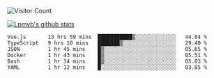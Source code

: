 ![Visitor Count](https://profile-counter.glitch.me/Lpmvb/count.svg)

[![Lpmvb's github stats](https://github-readme-stats.vercel.app/api?username=lpmvb&show_icons=true&title_color=fff&icon_color=79ff97&text_color=9f9f9f&bg_color=151515)](https://github.com/anuraghazra/github-readme-stats)

<!--
Here are some ideas to get you started:

- 🔭 I’m currently working on ...
- 🌱 I’m currently learning ...
- 👯 I’m looking to collaborate on ...
- 🤔 I’m looking for help with ...
- 💬 Ask me about ...
- 📫 How to reach me: ...
- 😄 Pronouns: ...
- ⚡ Fun fact: ...
-->

<!--START_SECTION:waka-->

```text
Vue.js       13 hrs 59 mins  ███████████▒░░░░░░░░░░░░░   44.84 %
TypeScript   9 hrs 10 mins   ███████▒░░░░░░░░░░░░░░░░░   29.40 %
JSON         1 hr 45 mins    █▒░░░░░░░░░░░░░░░░░░░░░░░   05.65 %
Docker       1 hr 43 mins    █▒░░░░░░░░░░░░░░░░░░░░░░░   05.51 %
Bash         1 hr 34 mins    █▒░░░░░░░░░░░░░░░░░░░░░░░   05.03 %
YAML         1 hr 12 mins    █░░░░░░░░░░░░░░░░░░░░░░░░   03.85 %
```

<!--END_SECTION:waka-->

